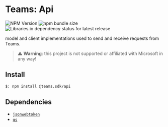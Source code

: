 # Teams: Api

![NPM Version](https://img.shields.io/npm/v/%40teams.sdk%2Fapi)
![npm bundle size](https://img.shields.io/bundlephobia/min/%40teams.sdk%2Fapi)
![Libraries.io dependency status for latest release](https://img.shields.io/librariesio/release/npm/%40teams.sdk%2Fapi)

model and client implementations used to send and receive requests from Teams.

> ⚠️ **Warning**: this project is not supported or affiliated with Microsoft in any way!

## Install

```bash
$: npm install @teams.sdk/api
```

## Dependencies

-   [`jsonwebtoken`](https://www.npmjs.com/package/jsonwebtoken)
-   [`qs`](https://www.npmjs.com/package/qs)
